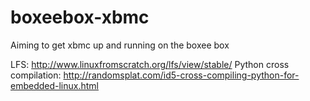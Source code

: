boxeebox-xbmc
=============

Aiming to get xbmc up and running on the boxee box


LFS: http://www.linuxfromscratch.org/lfs/view/stable/
Python cross compilation: http://randomsplat.com/id5-cross-compiling-python-for-embedded-linux.html
